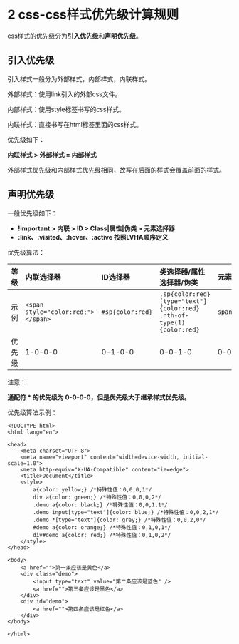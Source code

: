# 2 css-css样式优先级计算规则

css样式的优先级分为**引入优先级**和**声明优先级**。

## 引入优先级

引入样式一般分为外部样式，内部样式，内联样式。

外部样式：使用link引入的外部css文件。

内部样式：使用style标签书写的css样式。

内联样式：直接书写在html标签里面的css样式。

优先级如下：

**内联样式 &gt; 外部样式 = 内部样式**

外部样式优先级和内部样式优先级相同，故写在后面的样式会覆盖前面的样式。

## 声明优先级

一般优先级如下：

* **!important &gt; 内联 &gt; ID &gt; Class\|属性\|伪类 &gt; 元素选择器**
* **:link、:visited、:hover、:active 按照LVHA顺序定义**

优先级算法：

| 等级 | 内联选择器 | ID选择器 | 类选择器/属性选择器/伪类 | 元素选择器 |
| :--- | :--- | :--- | :--- | :--- |
| 示例 | `<span style="color:red;"></span>` | `#sp{color:red}` | `.sp{color:red}` `[type="text"]{color:red}` `:nth-of-type(1){color:red}` | `span{color:red}` |
| 优先级 | 1-0-0-0 | 0-1-0-0 | 0-0-1-0 | 0-0-0-1 |

注意：

**通配符 \* 的优先级为 0-0-0-0，但是优先级大于继承样式优先级。**

优先级算法示例：

```markup
<!DOCTYPE html>
<html lang="en">

<head>
    <meta charset="UTF-8">
    <meta name="viewport" content="width=device-width, initial-scale=1.0">
    <meta http-equiv="X-UA-Compatible" content="ie=edge">
    <title>Document</title>
    <style>
        a{color: yellow;} /*特殊性值：0,0,0,1*/
        div a{color: green;} /*特殊性值：0,0,0,2*/
        .demo a{color: black;} /*特殊性值：0,0,1,1*/
        .demo input[type="text"]{color: blue;} /*特殊性值：0,0,2,1*/
        .demo *[type="text"]{color: grey;} /*特殊性值：0,0,2,0*/
        #demo a{color: orange;} /*特殊性值：0,1,0,1*/
        div#demo a{color: red;} /*特殊性值：0,1,0,2*/
    </style>
</head>

<body>
    <a href="">第一条应该是黄色</a>
    <div class="demo">
        <input type="text" value="第二条应该是蓝色" />
        <a href="">第三条应该是黑色</a>
    </div>
    <div id="demo">
        <a href="">第四条应该是红色</a>
    </div>
</body>

</html>
```

